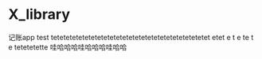 # X_library
记账app
test
tetetetetetetetetetetetetetetetetetetetetetetetetet
etet
e
t
e
te
t
e
tetetetette
哇哈哈哈哇哈哈哈哇哈哈
